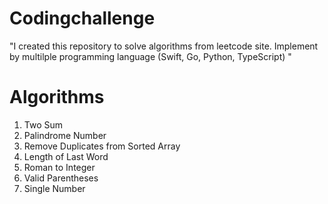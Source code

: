 # Codingchallenge

"I created this repository to solve algorithms from leetcode site. Implement by multilple programming language (Swift, Go, Python, TypeScript) "


<h1>Algorithms</h1>

1. Two Sum
2. Palindrome Number
3. Remove Duplicates from Sorted Array
4. Length of Last Word
5. Roman to Integer
6.  Valid Parentheses
7.  Single Number



  


